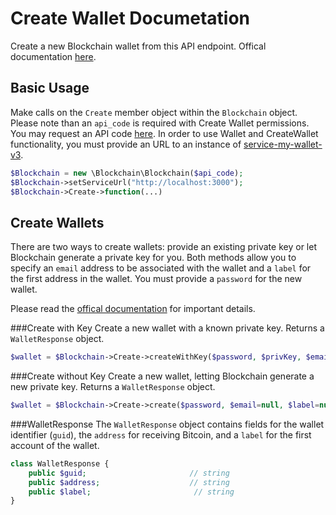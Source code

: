 Create Wallet Documetation
==========================
Create a new Blockchain wallet from this API endpoint. Offical documentation [here](https://blockchain.info/api/create_wallet).

Basic Usage
-----------
Make calls on the `Create` member object within the `Blockchain` object. Please note than an `api_code` is required with Create Wallet permissions. You may request an API code [here](https://blockchain.info/api/api_create_code).
In order to use Wallet and CreateWallet functionality, you must provide an URL to an instance of [service-my-wallet-v3](https://github.com/blockchain/service-my-wallet-v3).

```php
$Blockchain = new \Blockchain\Blockchain($api_code);
$Blockchain->setServiceUrl("http://localhost:3000");
$Blockchain->Create->function(...)
```

Create Wallets
--------------
There are two ways to create wallets: provide an existing private key or let Blockchain generate a private key for you. Both methods allow you to specify an `email` address to be associated with the wallet and a `label` for the first address in the wallet. You must provide a `password` for the new wallet.

Please read the [offical documentation](https://blockchain.info/api/create_wallet) for important details.

###Create with Key
Create a new wallet with a known private key. Returns a `WalletResponse` object.

```php
$wallet = $Blockchain->Create->createWithKey($password, $privKey, $email=null, $label=null);
```

###Create without Key
Create a new wallet, letting Blockchain generate a new private key. Returns a `WalletResponse` object.

```php
$wallet = $Blockchain->Create->create($password, $email=null, $label=null);
```

###WalletResponse
The `WalletResponse` object contains fields for the wallet identifier (`guid`), the `address` for receiving Bitcoin, and a `label` for the first account of the wallet.

```php
class WalletResponse {
    public $guid;                       // string
    public $address;                    // string
    public $label;                       // string
}
```
